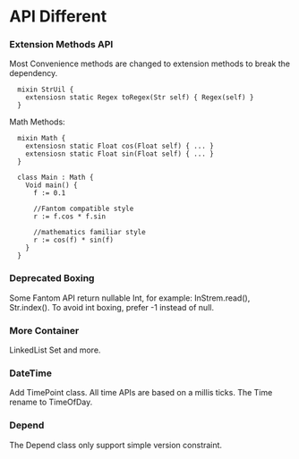 

# API Different #

### Extension Methods API ###
Most Convenience methods are changed to extension methods to break the dependency.
```
  mixin StrUil {
    extensiosn static Regex toRegex(Str self) { Regex(self) }
  }
```

Math Methods:
```
  mixin Math {
    extensiosn static Float cos(Float self) { ... }
    extensiosn static Float sin(Float self) { ... }
  }

  class Main : Math {
    Void main() {
      f := 0.1

      //Fantom compatible style
      r := f.cos * f.sin

      //mathematics familiar style
      r := cos(f) * sin(f)
    }
  }
```

### Deprecated Boxing ###
Some Fantom API return nullable Int, for example: InStrem.read(), Str.index().
To avoid int boxing, prefer -1 instead of null.

### More Container ###
LinkedList Set and more.

### DateTime ###
Add TimePoint class.
All time APIs are based on a millis ticks.
The Time rename to TimeOfDay.

### Depend ###
The Depend class only support simple version constraint.

